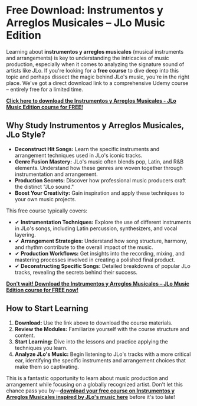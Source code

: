 # Free Download: Instrumentos y Arreglos Musicales – JLo Music Edition

Learning about **instrumentos y arreglos musicales** (musical instruments and arrangements) is key to understanding the intricacies of music production, especially when it comes to analyzing the signature sound of artists like JLo. If you're looking for a **free course** to dive deep into this topic and perhaps dissect the magic behind JLo's music, you're in the right place. We've got a direct download link to a comprehensive Udemy course – entirely free for a limited time.

[**Click here to download the Instrumentos y Arreglos Musicales - JLo Music Edition course for FREE!**](https://udemywork.com/instrumentos-y-arreglos-musicales-jlo-music)

## Why Study Instrumentos y Arreglos Musicales, JLo Style?

*   **Deconstruct Hit Songs:** Learn the specific instruments and arrangement techniques used in JLo's iconic tracks.
*   **Genre Fusion Mastery:** JLo's music often blends pop, Latin, and R&B elements. Understand how these genres are woven together through instrumentation and arrangement.
*   **Production Secrets:** Discover how professional music producers craft the distinct "JLo sound."
*   **Boost Your Creativity:** Gain inspiration and apply these techniques to your own music projects.

This free course typically covers:

*   ✔ **Instrumentation Techniques:** Explore the use of different instruments in JLo's songs, including Latin percussion, synthesizers, and vocal layering.
*   ✔ **Arrangement Strategies:** Understand how song structure, harmony, and rhythm contribute to the overall impact of the music.
*   ✔ **Production Workflows:** Get insights into the recording, mixing, and mastering processes involved in creating a polished final product.
*   ✔ **Deconstructing Specific Songs:** Detailed breakdowns of popular JLo tracks, revealing the secrets behind their success.

[**Don't wait! Download the Instrumentos y Arreglos Musicales – JLo Music Edition course for FREE now!**](https://udemywork.com/instrumentos-y-arreglos-musicales-jlo-music)

## How to Start Learning

1.  **Download:** Use the link above to download the course materials.
2.  **Review the Modules:** Familiarize yourself with the course structure and content.
3.  **Start Learning:** Dive into the lessons and practice applying the techniques you learn.
4. **Analyze JLo's Music:** Begin listening to JLo's tracks with a more critical ear, identifying the specific instruments and arrangement choices that make them so captivating.

This is a fantastic opportunity to learn about music production and arrangement while focusing on a globally recognized artist. Don't let this chance pass you by—**[download your free course on Instrumentos y Arreglos Musicales inspired by JLo's music here](https://udemywork.com/instrumentos-y-arreglos-musicales-jlo-music)** before it's too late!
